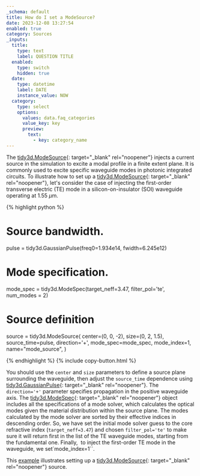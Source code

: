 ```yaml
---
_schema: default
title: How do I set a ModeSource?
date: 2023-12-08 13:27:54
enabled: true
category: Sources
_inputs:
  title:
    type: text
    label: QUESTION TITLE
  enabled:
    type: switch
    hidden: true
  date:
    type: datetime
    label: DATE
    instance_value: NOW
  category:
    type: select
    options:
      values: data.faq_categories
      value_key: key
      preview:
        text:
          - key: category_name
---
```

The&nbsp;[tidy3d.ModeSource](https://docs.flexcompute.com/projects/tidy3d/en/latest/api/_autosummary/tidy3d.ModeSource.html){: target="_blank" rel="noopener"}&nbsp;injects a current source in the simulation to excite a modal profile in a finite extent plane. It is commonly used to excite specific waveguide modes in photonic integrated circuits. To illustrate how to set up a&nbsp;[tidy3d.ModeSource](https://docs.flexcompute.com/projects/tidy3d/en/latest/api/_autosummary/tidy3d.ModeSource.html){: target="_blank" rel="noopener"}, let's consider the case of injecting the first-order transverse electric (TE) mode in a silicon-on-insulator (SOI) waveguide operating at 1.55 $\mu$m.

<div markdown class="code-snippet">{% highlight python %}

# Source bandwidth.
pulse = tidy3d.GaussianPulse(freq0=1.934e14, fwidth=6.245e12)

# Mode specification.
mode_spec = tidy3d.ModeSpec(target_neff=3.47, filter_pol='te', num_modes = 2)

# Source definition
source = tidy3d.ModeSource(
  center=(0, 0, -2),
  size=(0, 2, 1.5),
  source_time=pulse,
  direction='+',
  mode_spec=mode_spec,
  mode_index=1,
  name="mode_source",
)

{% endhighlight %}
{% include copy-button.html %}</div>

You should use the `center`&nbsp;and `size` parameters to define a source plane surrounding the waveguide, then adjust the `source_time` dependence using [tidy3d.GaussianPulse](https://docs.flexcompute.com/projects/tidy3d/en/latest/api/_autosummary/tidy3d.GaussianPulse.html){: target="_blank" rel="noopener"}. The `direction='+'`&nbsp;parameter specifies propagation in the positive waveguide axis. The&nbsp;[tidy3d.ModeSpec](https://docs.flexcompute.com/projects/tidy3d/en/latest/api/_autosummary/tidy3d.ModeSpec.html#tidy3d.ModeSpec){: target="_blank" rel="noopener"} object includes all the specifications of a mode solver, which calculates the optical modes given the material distribution within the source plane. The modes calculated by the mode solver are sorted by their effective indices in descending order. So, we have set the initial mode solver guess to the core refractive index (`target_neff=3.47`) and chosen&nbsp;`filter_pol='te'` to make sure it will return first in the list of the TE waveguide modes, starting from the fundamental one. Finally,&nbsp; to inject the first-order TE mode in the waveguide, we set`mode_index=1``.

This [example](https://www.flexcompute.com/tidy3d/examples/notebooks/ModalSourcesMonitors/) illustrates setting up a [tidy3d.ModeSource](https://docs.flexcompute.com/projects/tidy3d/en/latest/api/_autosummary/tidy3d.ModeSource.html){: target="_blank" rel="noopener"}&nbsp;source.